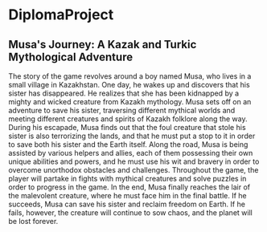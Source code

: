 # DiplomaProject
## Musa's Journey: A Kazak and Turkic Mythological Adventure
The story of the game revolves around a boy named Musa, who lives in a small village in Kazakhstan. One day, he wakes up and discovers that his sister has disappeared. He realizes that she has been kidnapped by a mighty and wicked creature from Kazakh mythology.
Musa sets off on an adventure to save his sister, traversing different mythical worlds and meeting different creatures and spirits of Kazakh folklore along the way. During his escapade, Musa finds out that the foul creature that stole his sister is also terrorizing the lands, and that he must put a stop to it in order to save both his sister and the Earth itself.
Along the road, Musa is being assisted by various helpers and allies, each of them possessing their own unique abilities and powers, and he must use his wit and bravery in order to overcome unorthodox obstacles and challenges. Throughout the game, the player will partake in fights with mythical creatures and solve puzzles in order to progress in the game.
In the end, Musa finally reaches the lair of the malevolent creature, where he must face him in the final battle. If he succeeds, Musa can save his sister and reclaim freedom on Earth. If he fails, however, the creature will continue to sow chaos, and the planet will be lost forever.
